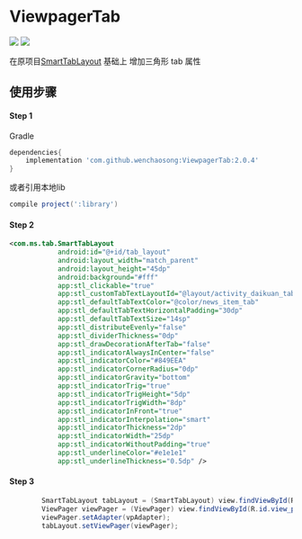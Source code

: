 # ViewpagerTab

[![](https://jitpack.io/v/wenchaosong/ViewpagerTab.svg)](https://jitpack.io/#wenchaosong/ViewpagerTab)
[![](https://img.shields.io/github/stars/wenchaosong/ViewpagerTab.svg)](https://github.com/wenchaosong/ViewpagerTab)

在原项目[SmartTabLayout](https://github.com/ogaclejapan/SmartTabLayout) 基础上
增加三角形 tab 属性

## 使用步骤

#### Step 1

Gradle
```groovy
dependencies{
    implementation 'com.github.wenchaosong:ViewpagerTab:2.0.4'
}
```
或者引用本地lib
```groovy
compile project(':library')
```

#### Step 2

```xml
<com.ms.tab.SmartTabLayout
            android:id="@+id/tab_layout"
            android:layout_width="match_parent"
            android:layout_height="45dp"
            android:background="#fff"
            app:stl_clickable="true"
            app:stl_customTabTextLayoutId="@layout/activity_daikuan_tab"
            app:stl_defaultTabTextColor="@color/news_item_tab"
            app:stl_defaultTabTextHorizontalPadding="30dp"
            app:stl_defaultTabTextSize="14sp"
            app:stl_distributeEvenly="false"
            app:stl_dividerThickness="0dp"
            app:stl_drawDecorationAfterTab="false"
            app:stl_indicatorAlwaysInCenter="false"
            app:stl_indicatorColor="#849EEA"
            app:stl_indicatorCornerRadius="0dp"
            app:stl_indicatorGravity="bottom"
            app:stl_indicatorTrig="true"
            app:stl_indicatorTrigHeight="5dp"
            app:stl_indicatorTrigWidth="8dp"
            app:stl_indicatorInFront="true"
            app:stl_indicatorInterpolation="smart"
            app:stl_indicatorThickness="2dp"
            app:stl_indicatorWidth="25dp"
            app:stl_indicatorWithoutPadding="true"
            app:stl_underlineColor="#e1e1e1"
            app:stl_underlineThickness="0.5dp" />
```

#### Step 3
```java
        SmartTabLayout tabLayout = (SmartTabLayout) view.findViewById(R.id.tab_layout);
        ViewPager viewPager = (ViewPager) view.findViewById(R.id.view_pager);
        viewPager.setAdapter(vpAdapter);
        tabLayout.setViewPager(viewPager);
```
